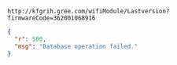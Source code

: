 `http://kfgrih.gree.com/wifiModule/Lastversion?firmwareCode=362001068916`

```json
{
  "r": 500,
  "msg": "Database operation failed."
}
```